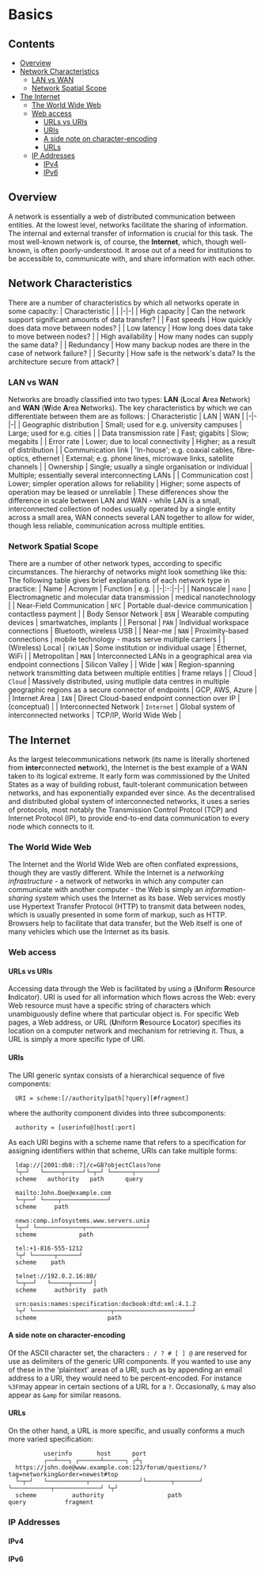 # Basics

<!--TOC_START-->
## Contents
- [Overview](#overview)
- [Network Characteristics](#network-characteristics)
	- [LAN vs WAN](#lan-vs-wan)
	- [Network Spatial Scope](#network-spatial-scope)
- [The Internet](#the-internet)
	- [The World Wide Web](#the-world-wide-web)
	- [Web access](#web-access)
		- [URLs vs URIs](#urls-vs-uris)
		- [URIs](#uris)
		- [A side note on character-encoding](#a-side-note-on-characterencoding)
		- [URLs](#urls)
	- [IP Addresses](#ip-addresses)
		- [IPv4](#ipv4)
		- [IPv6](#ipv6)

<!--TOC_END-->
## Overview
A network is essentially a web of distributed communication between entities. At the lowest level, networks facilitate the sharing of information. The internal and external transfer of information is crucial for this task.
The most well-known network is, of course, the **Internet**, which, though well-known, is often poorly-understood. It arose out of a need for institutions to be accessible to, communicate with, and share information with each other.

## Network Characteristics
There are a number of characteristics by which all networks operate in some capacity:
| Characteristic | |
|-|-|
| High capacity | Can the network support significant amounts of data transfer? |
| Fast speeds | How quickly does data move between nodes? |
| Low latency | How long does data take to move between nodes? |
| High availability | How many nodes can supply the same data? |
| Redundancy | How many backup nodes are there in the case of network failure? |
| Security | How safe is the network's data? Is the architecture secure from attack? |

### LAN vs WAN
Networks are broadly classified into two types: **LAN** (**L**ocal **A**rea **N**etwork) and **WAN** (**W**ide **A**rea **N**etworks). The key characteristics by which we can differentiate between them are as follows:
| Characteristic | LAN | WAN |
|-|-|-|
| Geographic distribution | Small; used for e.g. university campuses | Large; used for e.g. cities |
| Data transmission rate | Fast; gigabits | Slow; megabits |
| Error rate | Lower; due to local connectivity | Higher; as a result of distribution |
| Communication link | 'In-house'; e.g. coaxial cables, fibre-optics, ethernet | External; e.g. phone lines, microwave links, satellite channels |
| Ownership | Single; usually a single organisation or individual | Multiple; essentially several interconnecting LANs |
| Communication cost | Lower; simpler operation allows for reliability | Higher; some aspects of operation may be leased or unreliable |
These differences show the difference in scale between LAN and WAN - while LAN is a small, interconnected collection of nodes usually operated by a single entity across a small area, WAN connects several LAN together to allow for wider, though less reliable, communication across multiple entities.

### Network Spatial Scope
There are a number of other network types, according to specific circumstances.
The hierarchy of networks might look something like this:
The following table gives brief explanations of each network type in practice:
| Name | Acronym | Function | e.g. |
|-|:-:|-|-|
| Nanoscale | `nano` | Electromagnetic and molecular data transmission | medical nanotechnology |
| Near-Field Communication | `NFC` | Portable dual-device communication | contactless payment |
| Body Sensor Network | `BSN` | Wearable computing devices | smartwatches, implants |
| Personal | `PAN` | Individual workspace connections | Bluetooth, wireless USB |
| Near-me | `NAN` | Proximity-based connections | mobile technology - masts serve multiple carriers |
| (Wireless) Local | `(W)LAN` | Some institution or individual usage | Ethernet, WiFi |
| Metropolitan | `MAN` | Interconnected LANs in a geographical area via endpoint connections | Silicon Valley |
| Wide | `WAN` | Region-spanning network transmitting data between multiple entities | frame relays |
| Cloud | `Cloud` | Massively distributed, using mutliple data centres in multiple geographic regions as a secure connector of endpoints | GCP, AWS, Azure |
| Internet Area | `IAN` | Direct Cloud-based endpoint connection over IP | (conceptual) |
| Interconnected Network | `Internet` | Global system of interconnected networks | TCP/IP, World Wide Web |

## The Internet
As the largest telecommunications network (its name is literally shortened from **inter**connected **net**work), the Internet is the best example of a WAN taken to its logical extreme. It early form was commissioned by the United States as a way of building robust, fault-tolerant communication between networks, and has exponentially expanded ever since.
As the decentralised and distributed global system of interconnected networks, it uses a series of protocols, most notably the Transmission Control Protcol (TCP) and Internet Protocol (IP), to provide end-to-end data communication to every node which connects to it.

### The World Wide Web
The Internet and the World Wide Web are often conflated expressions, though they are vastly different. While the Internet is a *networking infrastructure* - a network of networks in which any computer can communicate with another computer - the Web is simply an *information-sharing system* which uses the Internet as its base.
Web services mostly use Hypertext Transfer Protocol (HTTP) to transmit data between nodes, which is usually presented in some form of markup, such as HTTP. Browsers help to facilitate that data transfer, but the Web itself is one of many vehicles which use the Internet as its basis.

### Web access

#### URLs vs URIs
Accessing data through the Web is facilitated by using a (**U**niform **R**esource **I**ndicator). URI is used for all information which flows across the Web: every Web resource must have a specific string of characters which unambiguously define where that particular object is.
For specific Web pages, a Web address, or URL (**U**niform **R**esource **L**ocator) specifies its location on a computer network and mechanism for retrieving it. Thus, a URL is simply a more specific type of URI.

#### URIs
The URI generic syntax consists of a hierarchical sequence of five components:
```
  URI = scheme:[//authority]path[?query][#fragment]
```
where the authority component divides into three subcomponents:
```
  authority = [userinfo@]host[:port]
```
As each URI begins with a scheme name that refers to a specification for assigning identifiers within that scheme, URIs can take multiple forms:
```
  ldap://[2001:db8::7]/c=GB?objectClass?one
  └┬─┘   └─────┬─────┘└─┬─┘ └──────┬──────┘
  scheme   authority   path      query
```
```
  mailto:John.Doe@example.com
  └─┬──┘ └────┬─────────────┘
  scheme     path
```
```
  news:comp.infosystems.www.servers.unix
  └┬─┘ └─────────────┬─────────────────┘
  scheme            path
```
```
  tel:+1-816-555-1212
  └┬┘ └──────┬──────┘
  scheme    path
```
```
  telnet://192.0.2.16:80/
  └─┬──┘   └─────┬─────┘│
  scheme     authority  path
```
```
  urn:oasis:names:specification:docbook:dtd:xml:4.1.2
  └┬┘ └──────────────────────┬──────────────────────┘
  scheme                    path
```

#### A side note on character-encoding
Of the ASCII character set, the characters `: / ? # [ ] @` are reserved for use as delimiters of the generic URI components.
If you wanted to use any of these in the 'plaintext' areas of a URI, such as by appending an email address to a URI, they would need to be percent-encoded.
For instance `%3F`may appear in certain sections of a URL for a `?`.
Occasionally, `&` may also appear as `&amp` for similar reasons.

#### URLs
On the other hand, a URL is more specific, and usually conforms a much more varied specification:
```
          userinfo       host      port
          ┌──┴───┐ ┌──────┴──────┐ ┌┴┐
  https://john.doe@www.example.com:123/forum/questions/?tag=networking&order=newest#top
  └─┬─┘   └───────────┬──────────────┘└───────┬───────┘ └───────────┬─────────────┘ └┬┘
  scheme          authority                  path                 query           fragment
```

### IP Addresses

#### IPv4

#### IPv6
